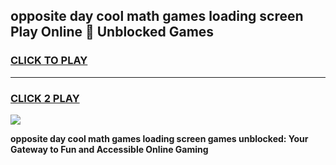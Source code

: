 
## opposite day cool math games loading screen Play Online 👋 Unblocked Games
<h3>
<a href="https://news.freeplayer.one?title=opposite_day_cool_math_games_loading_screen&ref=17CMG">CLICK TO PLAY</a></h3>
<hr>

<h3>
<a href="https://news.freeplayer.one?title=opposite_day_cool_math_games_loading_screen&ref=17CMG">CLICK 2 PLAY</a>
  
</h3>

<a href="https://news.freeplayer.one?title=opposite_day_cool_math_games_loading_screen&ref=17CMG/"><img src="https://clearcache.store/games.png"></a>


**opposite day cool math games loading screen games unblocked: Your Gateway to Fun and Accessible Online Gaming**
